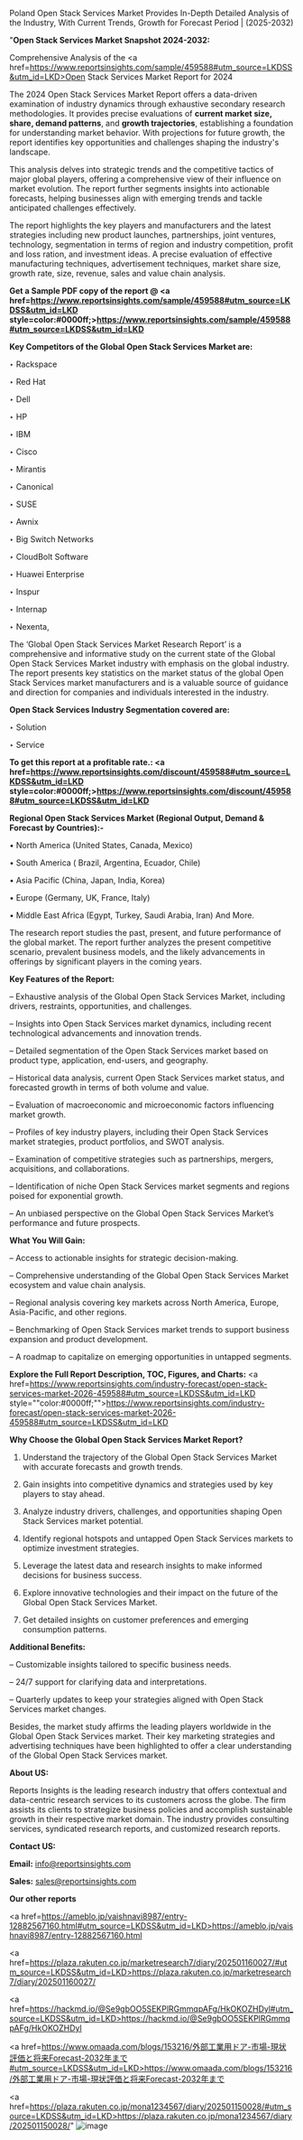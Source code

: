 Poland Open Stack Services Market Provides In-Depth Detailed Analysis of the Industry, With Current Trends, Growth for Forecast Period | (2025-2032)

"<strong>Open Stack Services Market Snapshot 2024-2032:</strong>

Comprehensive Analysis of the <a href=https://www.reportsinsights.com/sample/459588#utm_source=LKDSS&utm_id=LKD>Open Stack Services Market</a> Report for 2024

The 2024 Open Stack Services Market Report offers a data-driven examination of industry dynamics through exhaustive secondary research methodologies. It provides precise evaluations of <strong>current market size, share, demand patterns</strong>, and <strong>growth trajectories</strong>, establishing a foundation for understanding market behavior. With projections for future growth, the report identifies key opportunities and challenges shaping the industry's landscape.

This analysis delves into strategic trends and the competitive tactics of major global players, offering a comprehensive view of their influence on market evolution. The report further segments insights into actionable forecasts, helping businesses align with emerging trends and tackle anticipated challenges effectively.

The report highlights the key players and manufacturers and the latest strategies including new product launches, partnerships, joint ventures, technology, segmentation in terms of region and industry competition, profit and loss ration, and investment ideas. A precise evaluation of effective manufacturing techniques, advertisement techniques, market share size, growth rate, size, revenue, sales and value chain analysis.

<strong>Get a Sample PDF copy of the report @ <a href=https://www.reportsinsights.com/sample/459588#utm_source=LKDSS&utm_id=LKD style=color:#0000ff;>https://www.reportsinsights.com/sample/459588#utm_source=LKDSS&utm_id=LKD</a></strong>

<strong>Key Competitors of the Global Open Stack Services Market are:</strong>

‣ Rackspace

‣ Red Hat

‣ Dell

‣ HP

‣ IBM

‣ Cisco

‣ Mirantis

‣ Canonical

‣ SUSE

‣ Awnix

‣ Big Switch Networks

‣ CloudBolt Software

‣ Huawei Enterprise

‣ Inspur

‣ Internap

‣ Nexenta,

The ‘Global Open Stack Services Market Research Report’ is a comprehensive and informative study on the current state of the Global Open Stack Services Market industry with emphasis on the global industry. The report presents key statistics on the market status of the global Open Stack Services market manufacturers and is a valuable source of guidance and direction for companies and individuals interested in the industry.

<strong>Open Stack Services Industry Segmentation covered are:</strong>

‣ Solution

‣ Service

<strong>To get this report at a profitable rate.: <a href=https://www.reportsinsights.com/discount/459588#utm_source=LKDSS&utm_id=LKD style=color:#0000ff;>https://www.reportsinsights.com/discount/459588#utm_source=LKDSS&utm_id=LKD</a></strong>

<strong>Regional Open Stack Services Market (Regional Output, Demand &amp; Forecast by Countries):-</strong>

• North America (United States, Canada, Mexico)

• South America ( Brazil, Argentina, Ecuador, Chile)

• Asia Pacific (China, Japan, India, Korea)

• Europe (Germany, UK, France, Italy)

• Middle East Africa (Egypt, Turkey, Saudi Arabia, Iran) And More.

The research report studies the past, present, and future performance of the global market. The report further analyzes the present competitive scenario, prevalent business models, and the likely advancements in offerings by significant players in the coming years.

<strong>Key Features of the Report:</strong>

– Exhaustive analysis of the Global Open Stack Services Market, including drivers, restraints, opportunities, and challenges.

– Insights into Open Stack Services market dynamics, including recent technological advancements and innovation trends.

– Detailed segmentation of the Open Stack Services market based on product type, application, end-users, and geography.

– Historical data analysis, current Open Stack Services market status, and forecasted growth in terms of both volume and value.

– Evaluation of macroeconomic and microeconomic factors influencing market growth.

– Profiles of key industry players, including their Open Stack Services market strategies, product portfolios, and SWOT analysis.

– Examination of competitive strategies such as partnerships, mergers, acquisitions, and collaborations.

– Identification of niche Open Stack Services market segments and regions poised for exponential growth.

– An unbiased perspective on the Global Open Stack Services Market’s performance and future prospects.

<strong>What You Will Gain:</strong>

– Access to actionable insights for strategic decision-making.

– Comprehensive understanding of the Global Open Stack Services Market ecosystem and value chain analysis.

– Regional analysis covering key markets across North America, Europe, Asia-Pacific, and other regions.

– Benchmarking of Open Stack Services market trends to support business expansion and product development.

– A roadmap to capitalize on emerging opportunities in untapped segments.

<strong>Explore the Full Report Description, TOC, Figures, and Charts:</strong>
<a href=https://www.reportsinsights.com/industry-forecast/open-stack-services-market-2026-459588#utm_source=LKDSS&utm_id=LKD style=""color:#0000ff;"">https://www.reportsinsights.com/industry-forecast/open-stack-services-market-2026-459588#utm_source=LKDSS&utm_id=LKD</a>

<strong>Why Choose the Global Open Stack Services Market Report?</strong>

1. Understand the trajectory of the Global Open Stack Services Market with accurate forecasts and growth trends.

2. Gain insights into competitive dynamics and strategies used by key players to stay ahead.

3. Analyze industry drivers, challenges, and opportunities shaping Open Stack Services market potential.

4. Identify regional hotspots and untapped Open Stack Services markets to optimize investment strategies.

5. Leverage the latest data and research insights to make informed decisions for business success.

6. Explore innovative technologies and their impact on the future of the Global Open Stack Services Market.

7. Get detailed insights on customer preferences and emerging consumption patterns.

<strong>Additional Benefits:</strong>

– Customizable insights tailored to specific business needs.

– 24/7 support for clarifying data and interpretations.

– Quarterly updates to keep your strategies aligned with Open Stack Services market changes.

Besides, the market study affirms the leading players worldwide in the Global Open Stack Services market. Their key marketing strategies and advertising techniques have been highlighted to offer a clear understanding of the Global Open Stack Services market.

<strong><strong>About US</strong>:</strong>

Reports Insights is the leading research industry that offers contextual and data-centric research services to its customers across the globe. The firm assists its clients to strategize business policies and accomplish sustainable growth in their respective market domain. The industry provides consulting services, syndicated research reports, and customized research reports.

<strong>Contact US:</strong>

<p class=><b>Email:</b> <a href=mailto:info@reportsinsights.com>info@reportsinsights.com</a></p>
<p class=><b>Sales:</b> <a href=mailto:sales@reportsinsights.com>sales@reportsinsights.com</a></p>

<strong>Our other reports</strong>

<a href=https://ameblo.jp/vaishnavi8987/entry-12882567160.html#utm_source=LKDSS&utm_id=LKD>https://ameblo.jp/vaishnavi8987/entry-12882567160.html</a>

<a href=https://plaza.rakuten.co.jp/marketresearch7/diary/202501160027/#utm_source=LKDSS&utm_id=LKD>https://plaza.rakuten.co.jp/marketresearch7/diary/202501160027/</a>

<a href=https://hackmd.io/@Se9gbOO5SEKPlRGmmqpAFg/HkOKOZHDyl#utm_source=LKDSS&utm_id=LKD>https://hackmd.io/@Se9gbOO5SEKPlRGmmqpAFg/HkOKOZHDyl</a>

<a href=https://www.omaada.com/blogs/153216/外部工業用ドア-市場-現状評価と将来Forecast-2032年まで#utm_source=LKDSS&utm_id=LKD>https://www.omaada.com/blogs/153216/外部工業用ドア-市場-現状評価と将来Forecast-2032年まで</a>

<a href=https://plaza.rakuten.co.jp/mona1234567/diary/202501150028/#utm_source=LKDSS&utm_id=LKD>https://plaza.rakuten.co.jp/mona1234567/diary/202501150028/</a>"
![image](https://github.com/user-attachments/assets/6c032007-bc0f-4521-bd37-a08ef3cb045c)
